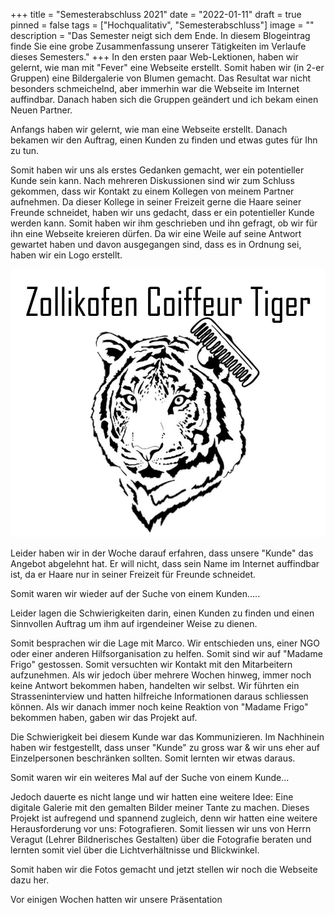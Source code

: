 +++
title = "Semesterabschluss 2021"
date = "2022-01-11"
draft = true
pinned = false
tags = ["Hochqualitativ", "Semesterabschluss"]
image = ""
description = "Das Semester neigt sich dem Ende. In diesem Blogeintrag finde Sie eine grobe Zusammenfassung unserer Tätigkeiten im Verlaufe dieses Semesters."
+++
In den ersten paar Web-Lektionen, haben wir gelernt, wie man mit "Fever" eine Webseite erstellt. Somit haben wir (in 2-er Gruppen) eine Bildergalerie von Blumen gemacht. Das Resultat war nicht besonders schmeichelnd, aber immerhin war die Webseite im Internet auffindbar. Danach haben sich die Gruppen geändert und ich bekam einen Neuen Partner.

Anfangs haben wir gelernt, wie man eine Webseite erstellt. Danach bekamen wir den Auftrag, einen Kunden zu finden und etwas gutes für Ihn zu tun.

Somit haben wir uns als erstes Gedanken gemacht, wer ein potentieller Kunde sein kann. Nach mehreren Diskussionen sind wir zum Schluss gekommen, dass wir Kontakt zu einem Kollegen von meinem Partner aufnehmen. Da dieser Kollege in seiner Freizeit gerne die Haare seiner Freunde schneidet, haben wir uns gedacht, dass er ein potentieller Kunde werden kann. Somit haben wir ihm geschrieben und ihn gefragt, ob wir für ihn eine Webseite kreieren dürfen. Da wir eine Weile auf seine Antwort gewartet haben und davon ausgegangen sind, dass es in Ordnung sei, haben wir ein Logo erstellt.

![](coiffeur-tiger-logo.jpg)

Leider haben wir in der Woche darauf erfahren, dass unsere "Kunde" das Angebot abgelehnt hat. Er will nicht, dass sein Name im Internet auffindbar ist, da er Haare nur in seiner Freizeit für Freunde schneidet.

Somit waren wir wieder auf der Suche von einem Kunden.....

Leider lagen die Schwierigkeiten darin, einen Kunden zu finden und einen Sinnvollen Auftrag um ihm auf irgendeiner Weise zu dienen.

Somit besprachen wir die Lage mit Marco. Wir entschieden uns, einer NGO oder einer anderen Hilfsorganisation zu helfen. Somit sind wir auf "Madame Frigo" gestossen. Somit versuchten wir Kontakt mit den Mitarbeitern aufzunehmen. Als wir jedoch über mehrere Wochen hinweg, immer noch keine Antwort bekommen haben, handelten wir selbst. Wir führten ein Strasseninterview und hatten hilfreiche Informationen daraus schliessen können. Als wir danach immer noch keine Reaktion von "Madame Frigo" bekommen haben, gaben wir das Projekt auf.

Die Schwierigkeit bei diesem Kunde war das Kommunizieren. Im Nachhinein haben wir festgestellt, dass unser "Kunde" zu gross war & wir uns eher auf Einzelpersonen beschränken sollten. Somit lernten wir etwas daraus.

Somit waren wir ein weiteres Mal auf der Suche von einem Kunde...

Jedoch dauerte es nicht lange und wir hatten eine weitere Idee: Eine digitale Galerie mit den gemalten Bilder meiner Tante zu machen. Dieses Projekt ist aufregend und spannend zugleich, denn wir hatten eine weitere Herausforderung vor uns: Fotografieren. Somit liessen wir uns von Herrn Veragut (Lehrer Bildnerisches Gestalten) über die Fotografie beraten und lernten somit viel über die Lichtverhältnisse und Blickwinkel.

Somit haben wir die Fotos gemacht und jetzt stellen wir noch die Webseite dazu her.

Vor einigen Wochen hatten wir unsere Präsentation